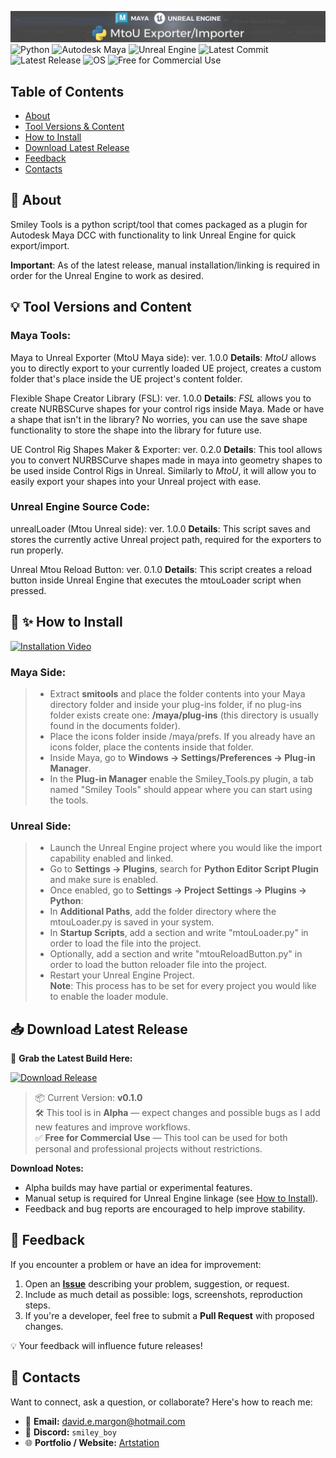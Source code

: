 ![Alt text](https://github.com/Smiley-Boy00/Smiley-Boy00/blob/main/Resources/MtoU_Banner.png?raw=true)
![Python](https://img.shields.io/badge/python-ffdd54?logo=python&logoColor=white) ![Autodesk Maya](https://img.shields.io/badge/Autodesk%20Maya-00AEEF?logo=autodesk&logoColor=white) ![Unreal Engine](https://img.shields.io/badge/Unreal%20Engine-0E1128?logo=unrealengine&logoColor=white) ![Latest Commit](https://img.shields.io/github/last-commit/Smiley-Boy00/mtou) ![Latest Release](https://img.shields.io/badge/release-coming%20soon-blueviolet) ![OS](https://img.shields.io/badge/OS-Windows-blue?logo=windows) ![Free for Commercial Use](https://img.shields.io/badge/Free%20for%20Commercial%20Use-✔-brightgreen)

## Table of Contents
- [About](#fax-about)
- [Tool Versions & Content](#bulb-tool-versions-and-content)
- [How to Install](#bookmark_tabs-sparkles-how-to-install)
- [Download Latest Release](#inbox_tray-download-latest-release)
- [Feedback](#speech_balloon-feedback)
- [Contacts](#-contacts)

## :fax: About
Smiley Tools is a python script/tool that comes packaged as a plugin for Autodesk Maya DCC with functionality to link Unreal Engine for quick export/import.

**Important**: As of the latest release, manual installation/linking is required in order for the Unreal Engine to work as desired.

## :bulb: Tool Versions and Content
### Maya Tools:
Maya to Unreal Exporter (MtoU Maya side): ver. 1.0.0
**Details**: *MtoU* allows you to directly export to your currently loaded UE project, creates a custom folder that's place inside the UE project's content folder.

Flexible Shape Creator Library (FSL): ver. 1.0.0
**Details**: *FSL* allows you to create NURBSCurve shapes for your control rigs inside Maya. Made or have a shape that isn't in the library? No worries, you can use the save shape functionality to store the shape into the library for future use.

UE Control Rig Shapes Maker & Exporter: ver. 0.2.0
**Details**: This tool allows you to convert NURBSCurve shapes made in maya into geometry shapes to be used inside Control Rigs in Unreal. Similarly to *MtoU*, it will allow you to easily export your shapes into your Unreal project with ease.

### Unreal Engine Source Code:
unrealLoader (Mtou Unreal side): ver. 1.0.0
**Details**: This script saves and stores the currently active Unreal project path, required for the exporters to run properly.

Unreal Mtou Reload Button: ver. 0.1.0
**Details**: This script creates a reload button inside Unreal Engine that executes the mtouLoader script when pressed.

## :bookmark_tabs: :sparkles: How to Install
[![Installation Video](https://img.shields.io/badge/Installation%20Video-FF0000?logo=youtube&logoColor=white)](https://youtu.be/ALA_9gwyVl4)

### Maya Side:
> - Extract **smitools** and place the folder contents into your Maya directory folder and inside your plug-ins folder, if no plug-ins folder exists create one:
**/maya/plug-ins** (this directory is usually found in the documents folder).
> - Place the icons folder inside /maya/prefs. If you already have an icons folder, place the contents inside that folder.
> - Inside Maya, go to **Windows -> Settings/Preferences -> Plug-in Manager**.
> - In the **Plug-in Manager** enable the Smiley_Tools.py plugin, a tab named "Smiley Tools" should appear where you can start using the tools.
### Unreal Side:
> - Launch the Unreal Engine project where you would like the import capability enabled and linked.
> - Go to **Settings -> Plugins**, search for **Python Editor Script Plugin** and make sure is enabled.
> - Once enabled, go to **Settings -> Project Settings -> Plugins -> Python**:
> - In **Additional Paths**, add the folder directory where the mtouLoader.py is saved in your system.
> - In **Startup Scripts**, add a section and write "mtouLoader.py" in order to load the file into the project.
> - Optionally, add a section and write "mtouReloadButton.py" in order to load the button reloader file into the project.
> - Restart your Unreal Engine Project. <br>
**Note**: This process has to be set for every project you would like to enable the loader module.

## :inbox_tray: Download Latest Release

:rocket: **Grab the Latest Build Here:**  

[![Download Release](https://img.shields.io/github/v/release/Smiley-Boy00/smitools?label=Download&color=blue)](https://github.com/Smiley-Boy00/smitools/releases/latest)  

> 📦 Current Version: **v0.1.0**  
> 🛠 This tool is in **Alpha** — expect changes and possible bugs as I add new features and improve workflows.  
> ✅ **Free for Commercial Use** — This tool can be used for both personal and professional projects without restrictions.  

**Download Notes:**  
- Alpha builds may have partial or experimental features.  
- Manual setup is required for Unreal Engine linkage (see [How to Install](#-how-to-install)).  
- Feedback and bug reports are encouraged to help improve stability.  

## :speech_balloon: Feedback  

If you encounter a problem or have an idea for improvement:  
1. Open an **[Issue](https://github.com/Smiley-Boy00/mtou/issues)** describing your problem, suggestion, or request.  
2. Include as much detail as possible: logs, screenshots, reproduction steps.  
3. If you're a developer, feel free to submit a **Pull Request** with proposed changes.  

💡 Your feedback will influence future releases!  

## 📇 Contacts  

Want to connect, ask a question, or collaborate? Here's how to reach me:  

- 📧 **Email:** david.e.margon@hotmail.com  
- 💬 **Discord:** `smiley_boy`  
- 🌐 **Portfolio / Website:** [Artstation](https://www.artstation.com/david_martinez)  
